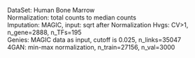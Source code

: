DataSet: Human Bone Marrow   
Normalization: total counts to median counts  
Imputation: MAGIC, input: sqrt after Normalization 
Hvgs: CV>1, n_gene=2888, n_TFs=195  
Genies: MAGIC data as input, cutoff is 0.025, n_links=35047  
4GAN: min-max normalization, n_train=27156, n_val=3000
